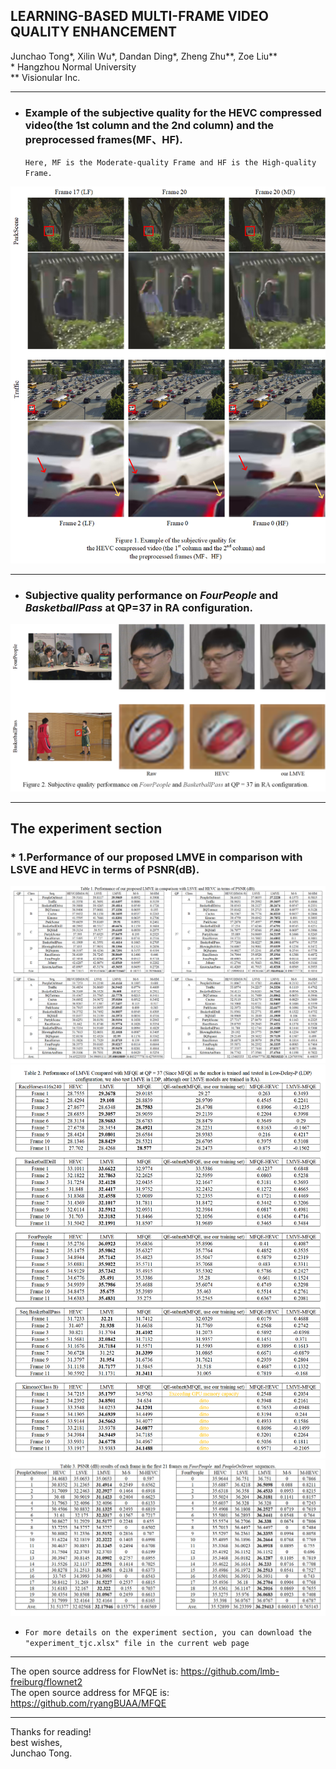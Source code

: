 ## LEARNING-BASED MULTI-FRAME VIDEO QUALITY ENHANCEMENT
Junchao Tong*, Xilin Wu*, Dandan Ding*, Zheng Zhu**, Zoe Liu**<br>
\* Hangzhou Normal University<br>
** Visionular Inc.<br>

___
* ### Example of the subjective quality for the HEVC compressed video(the 1st column and the 2nd column) and the preprocessed frames(MF、HF).
    `Here, MF is the Moderate-quality Frame and HF is the High-quality Frame.`
    
![](https://github.com/IVC-Projects/LMVE/blob/master/READYME_PNG/主观图排版_wraped.png)

___
* ### Subjective quality performance on *FourPeople* and *BasketballPass* at QP=37 in RA configuration.
![](https://github.com/IVC-Projects/LMVE/blob/master/READYME_PNG/主观图排版_LMVE.png)<br>

___
## The experiment section
### * 1.Performance of our proposed LMVE in comparison with LSVE and HEVC in terms of PSNR(dB).

![](https://github.com/IVC-Projects/LMVE/blob/master/READYME_PNG/LMVE_qpx4.png)
<br>
![](https://github.com/IVC-Projects/LMVE/blob/master/READYME_PNG/compareWithMFQE.png)
<br>
![](https://github.com/IVC-Projects/LMVE/blob/master/READYME_PNG/results_of_each_frame.png)
* `For more details on the experiment section, you can download the "experiment_tjc.xlsx" file in the current web page`

___
The open source address for FlowNet is: https://github.com/lmb-freiburg/flownet2
<br>
The open source address for MFQE is: https://github.com/ryangBUAA/MFQE
___
Thanks for reading!
<br>
best wishes,<br>
Junchao Tong.
